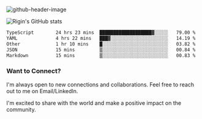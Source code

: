 
![github-header-image](https://github.com/riginoommen/riginoommen/assets/3840244/889cae65-df55-4cda-86cc-bf21bf1f2e96)

![Rigin's GitHub stats](https://github-readme-stats.vercel.app/api?username=riginoommen\&show_icons=true\&show=reviews,discussions_started,discussions_answered,prs_merged,prs_merged_percentage)


<!--START_SECTION:waka-->

```txt
TypeScript        24 hrs 23 mins  ███████████████████▓░░░░░   79.00 %
YAML              4 hrs 22 mins   ███▓░░░░░░░░░░░░░░░░░░░░░   14.19 %
Other             1 hr 10 mins    █░░░░░░░░░░░░░░░░░░░░░░░░   03.82 %
JSON              15 mins         ▒░░░░░░░░░░░░░░░░░░░░░░░░   00.84 %
Markdown          15 mins         ▒░░░░░░░░░░░░░░░░░░░░░░░░   00.83 %
```

<!--END_SECTION:waka-->

### Want to Connect?

I'm always open to new connections and collaborations. Feel free to reach out to me on Email/LinkedIn.

I'm excited to share with the world and make a positive impact on the community.

